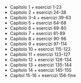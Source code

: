 - Capitolo 1 + esercizi 1-23
- Capitolo 2 + esercizi 24-38
- Capitolo 3-4 + esercizi 39-63
- Capitolo 5 + esercizi 64-68
- Capitolo 6 + esercizi 69-80 
- Capitolo 7 + esercizi 81-89 
- Capitolo 8 + esercizi 90-96 
- Capitolo 9 + esercizi 97-114
- Capitolo 10 + esercizi 115-122 
- Capitolo 11 + esercizi 123-127 
- Capitolo 12 + esercizi 128-134
- Capitolo 13 + esercizi 135-144
- Capitolo 14 + esercizi 145-155
- Capitol 15-16 + esercizi 156-fine
